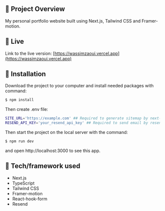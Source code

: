 ## 🎉 Project Overview
My personal portfolio website built using Next.js, Tailwind CSS and Framer-motion.

## 📍 Live 

Link to the live version: [https://wassimzaoui.vercel.app](https://wassimzaoui.vercel.app)

## 💾 Installation 
Download the project to your computer and install needed packages with command:

```bash
$ npm install
```
Then create .env file:
```bash
SITE_URL='https://example.com' ## Required to generate sitemap by next-sitemap 
RESEND_API_KEY='your_resend_api_key' ## Required to send email by resend
```

Then start the project on the local server with the command:

```bash
$ npm run dev
```

and open http://localhost:3000 to see this app.

## 🔧 Tech/framework used 
- Next.js
- TypeScript
- Tailwind CSS
- Framer-motion
- React-hook-form
- Resend

